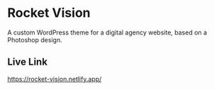 # Rocket Vision

A custom WordPress theme for a digital agency website, based on a Photoshop design.

## Live Link
https://rocket-vision.netlify.app/

